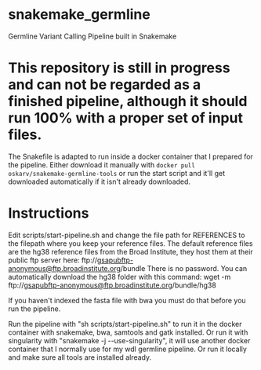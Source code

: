 # snakemake_germline
Germline Variant Calling Pipeline built in Snakemake

# This repository is still in progress and can not be regarded as a finished pipeline, although it should run 100% with a proper set of input files.

The Snakefile is adapted to run inside a docker container that I prepared for the pipeline. Either download it manually with `docker pull oskarv/snakemake-germline-tools`
or run the start script and it'll get downloaded automatically if it isn't already downloaded. 

# Instructions  
Edit scripts/start-pipeline.sh and change the file path for REFERENCES to the filepath where you keep your reference files. The default reference files 
are the hg38 reference files from the Broad Institute, they host them at their public ftp server here: 
ftp://gsapubftp-anonymous@ftp.broadinstitute.org/bundle
There is no password. You can automatically download the hg38 folder with this command:
wget -m ftp://gsapubftp-anonymous@ftp.broadinstitute.org/bundle/hg38

If you haven't indexed the fasta file with bwa you must do that before you run the pipeline.  

Run the pipeline with "sh scripts/start-pipeline.sh" to run it in the docker container with snakemake, bwa, samtools and gatk installed.
Or run it with singularity with "snakemake -j --use-singularity", it will use another docker container that I normally use for my wdl germline pipeline.
Or run it locally and make sure all tools are installed already.
